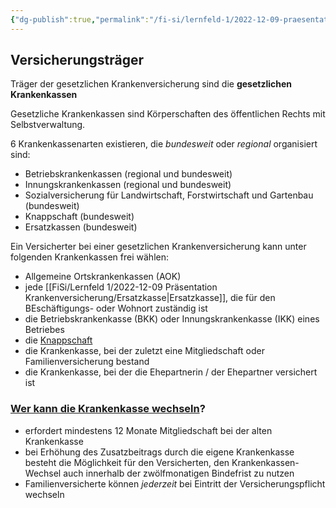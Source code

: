 ```yaml
---
{"dg-publish":true,"permalink":"/fi-si/lernfeld-1/2022-12-09-praesentation-krankenversicherung/versicherungstraeger/"}
---
```



## Versicherungsträger

Träger der gesetzlichen Krankenversicherung sind die **gesetzlichen Krankenkassen**

Gesetzliche Krankenkassen sind Körperschaften des öffentlichen Rechts mit Selbstverwaltung.

6 Krankenkassenarten existieren, die _bundesweit_ oder _regional_ organisiert sind:

- Betriebskrankenkassen (regional und bundesweit)
- Innungskrankenkassen (regional und bundesweit)
- Sozialversicherung für Landwirtschaft, Forstwirtschaft und Gartenbau (bundesweit)
- Knappschaft (bundesweit)
- Ersatzkassen (bundesweit)

Ein Versicherter bei einer gesetzlichen Krankenversicherung kann unter folgenden Krankenkassen frei wählen:
- Allgemeine Ortskrankenkassen (AOK) 
- jede [[FiSi/Lernfeld 1/2022-12-09 Präsentation Krankenversicherung/Ersatzkasse\|Ersatzkasse]], die für den BEschäftigungs- oder Wohnort zuständig ist
- die Betriebskrankenkasse (BKK) oder Innungskrankenkasse (IKK) eines Betriebes
- die [Knappschaft](https://www.knappschaft.de/DE/Home/home_node.html)
- die Krankenkasse, bei der zuletzt eine Mitgliedschaft oder Familienversicherung bestand
- die Krankenkasse, bei der die Ehepartnerin / der Ehepartner versichert ist

### [Wer kann die Krankenkasse wechseln](https://www.krankenkassen.de/gesetzliche-krankenkassen/krankenkassenwechsel/)?

- erfordert mindestens 12 Monate Mitgliedschaft bei der alten Krankenkasse 
- bei Erhöhung des Zusatzbeitrags durch die eigene Krankenkasse besteht die Möglichkeit für den Versicherten, den Krankenkassen-Wechsel auch innerhalb der zwölfmonatigen Bindefrist zu nutzen
- Familienversicherte können _jederzeit_ bei Eintritt der Versicherungspflicht wechseln